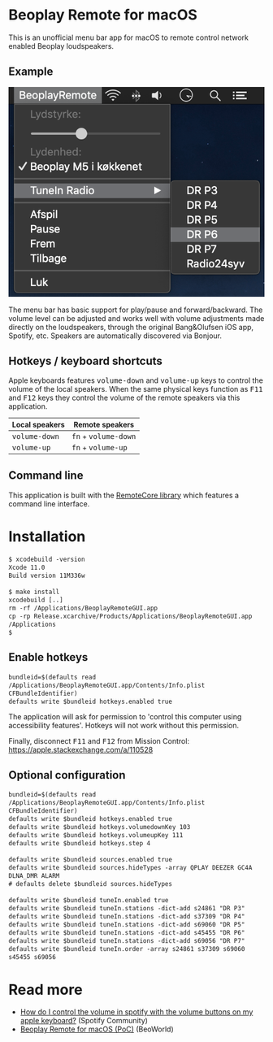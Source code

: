 # Beoplay Remote for macOS

This is an unofficial menu bar app for macOS to remote control network enabled Beoplay loudspeakers.

## Example

![Screenshot](./screenshot.png)

The menu bar has basic support for play/pause and forward/backward. The volume level can be adjusted and works well with volume adjustments made directly on the loudspeakers, through the original Bang&Olufsen iOS app, Spotify, etc. Speakers are automatically discovered via Bonjour.


## Hotkeys / keyboard shortcuts
Apple keyboards features <kbd>volume-down</kbd> and <kbd>volume-up</kbd> keys to control the volume of the local speakers. When the same physical keys function as <kbd>F11</kbd> and <kbd>F12</kbd> keys they control the volume of the remote speakers via this application.

| Local speakers           | Remote speakers                        |
| ------------------------ | -------------------------------------- |
| <kbd>volume-down</kbd>   | <kbd>fn</kbd> + <kbd>volume-down</kbd> |
| <kbd>volume-up</kbd>     | <kbd>fn</kbd> + <kbd>volume-up</kbd>   |


## Command line
This application is built with the [RemoteCore library](https://github.com/tlk/beoplay-macos-remote-cli) which features a command line interface.


# Installation
```
$ xcodebuild -version
Xcode 11.0
Build version 11M336w

$ make install
xcodebuild [..]
rm -rf /Applications/BeoplayRemoteGUI.app
cp -rp Release.xcarchive/Products/Applications/BeoplayRemoteGUI.app /Applications
$
```

## Enable hotkeys
```
bundleid=$(defaults read /Applications/BeoplayRemoteGUI.app/Contents/Info.plist CFBundleIdentifier)
defaults write $bundleid hotkeys.enabled true
```
The application will ask for permission to 'control this computer using accessibility features'. Hotkeys will not work without this permission.

Finally, disconnect <kbd>F11</kbd> and <kbd>F12</kbd> from Mission Control: https://apple.stackexchange.com/a/110528


## Optional configuration
```
bundleid=$(defaults read /Applications/BeoplayRemoteGUI.app/Contents/Info.plist CFBundleIdentifier)
defaults write $bundleid hotkeys.enabled true
defaults write $bundleid hotkeys.volumedownKey 103
defaults write $bundleid hotkeys.volumeupKey 111
defaults write $bundleid hotkeys.step 4

defaults write $bundleid sources.enabled true
defaults write $bundleid sources.hideTypes -array QPLAY DEEZER GC4A DLNA_DMR ALARM
# defaults delete $bundleid sources.hideTypes

defaults write $bundleid tuneIn.enabled true
defaults write $bundleid tuneIn.stations -dict-add s24861 "DR P3"
defaults write $bundleid tuneIn.stations -dict-add s37309 "DR P4"
defaults write $bundleid tuneIn.stations -dict-add s69060 "DR P5"
defaults write $bundleid tuneIn.stations -dict-add s45455 "DR P6"
defaults write $bundleid tuneIn.stations -dict-add s69056 "DR P7"
defaults write $bundleid tuneIn.order -array s24861 s37309 s69060 s45455 s69056
```

# Read more
* [How do I control the volume in spotify with the volume buttons on my apple keyboard?](https://community.spotify.com/t5/Desktop-Mac/How-do-I-control-the-volume-in-spotify-with-the-volume-buttons/m-p/4726068) (Spotify Community)
* [Beoplay Remote for macOS (PoC)](https://forum.beoworld.org/forums/t/37724.aspx) (BeoWorld)
